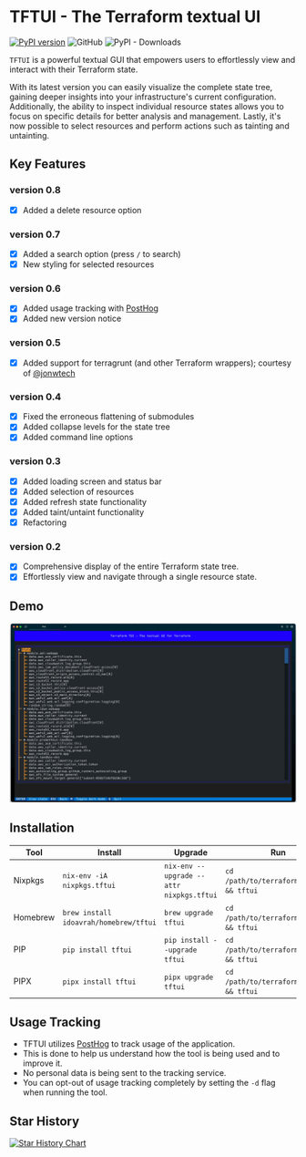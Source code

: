 # TFTUI - The Terraform textual UI

[![PyPI version](https://badge.fury.io/py/tftui.svg?random=stuff)](https://badge.fury.io/py/tftui?)
![GitHub](https://img.shields.io/github/license/idoavrah/terraform-tui?random=stuff)
![PyPI - Downloads](https://img.shields.io/pypi/dm/tftui?random=stuff)

`TFTUI` is a powerful textual GUI that empowers users to effortlessly view and interact with their Terraform state.

With its latest version you can easily visualize the complete state tree, gaining deeper insights into your infrastructure's current configuration. Additionally, the ability to inspect individual resource states allows you to focus on specific details for better analysis and management. Lastly, it's now possible to select resources and perform actions such as tainting and untainting.

## Key Features

### version 0.8

- [x] Added a delete resource option

### version 0.7

- [x] Added a search option (press `/` to search)
- [x] New styling for selected resources

### version 0.6

- [x] Added usage tracking with [PostHog](https://posthog.com)
- [x] Added new version notice

### version 0.5

- [x] Added support for terragrunt (and other Terraform wrappers); courtesy of [@jonwtech](https://github.com/jonwtech)

### version 0.4

- [x] Fixed the erroneous flattening of submodules
- [x] Added collapse levels for the state tree
- [x] Added command line options

### version 0.3

- [x] Added loading screen and status bar
- [x] Added selection of resources
- [x] Added refresh state functionality
- [x] Added taint/untaint functionality
- [x] Refactoring

### version 0.2

- [x] Comprehensive display of the entire Terraform state tree.
- [x] Effortlessly view and navigate through a single resource state.

## Demo

![](demo/demo.gif "demo")

## Installation

| Tool     | Install                                | Upgrade                                  | Run                                      |
| -------- | -------------------------------------- | ---------------------------------------- | ---------------------------------------- |
| Nixpkgs  | `nix-env -iA nixpkgs.tftui`            | `nix-env --upgrade --attr nixpkgs.tftui` | `cd /path/to/terraform/project && tftui` |
| Homebrew | `brew install idoavrah/homebrew/tftui` | `brew upgrade tftui`                     | `cd /path/to/terraform/project && tftui` |
| PIP      | `pip install tftui`                    | `pip install --upgrade tftui`            | `cd /path/to/terraform/project && tftui` |
| PIPX     | `pipx install tftui`                   | `pipx upgrade tftui`                     | `cd /path/to/terraform/project && tftui` |

## Usage Tracking

* TFTUI utilizes [PostHog](https://posthog.com) to track usage of the application.
* This is done to help us understand how the tool is being used and to improve it.
* No personal data is being sent to the tracking service.
* You can opt-out of usage tracking completely by setting the `-d` flag when running the tool.

## Star History

[![Star History Chart](https://api.star-history.com/svg?repos=idoavrah/terraform-tui&type=Date)](https://star-history.com/#idoavrah/terraform-tui&Date)
